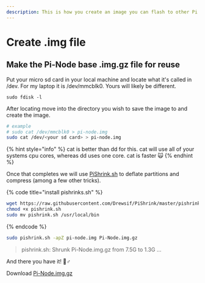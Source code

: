 ```yaml
---
description: This is how you create an image you can flash to other Pi's
---
```


# Create .img file

## Make the Pi-Node base .img.gz file for reuse

Put your micro sd card in your local machine and locate what it's called in /dev. For my laptop it is /dev/mmcblk0. Yours will likely be different.

```text
sudo fdisk -l
```

After locating move into the directory you wish to save the image to and create the image.

```bash
# example
# sudo cat /dev/mmcblk0 > pi-node.img
sudo cat /dev/<your sd card> > pi-node.img
```

{% hint style="info" %}
cat is better than dd for this. cat will use all of your systems cpu cores, whereas dd uses one core. cat is faster 🙀
{% endhint %}

Once that completes we will use [PiShrink.sh](https://github.com/Drewsif/PiShrink) to deflate partitions and compress \(among a few other tricks\).

{% code title="install pishrinks.sh" %}
```bash
wget https://raw.githubusercontent.com/Drewsif/PiShrink/master/pishrink.sh
chmod +x pishrink.sh
sudo mv pishrink.sh /usr/local/bin
```
{% endcode %}

```bash
sudo pishrink.sh -apZ pi-node.img Pi-Node.img.gz
```

> pishrink.sh: Shrunk Pi-Node.img.gz from 7.5G to 1.3G ...

And there you have it! 🧙♂

Download [Pi-Node.img.gz](https://db.adamantium.online/Pi-Node.img.gz)


